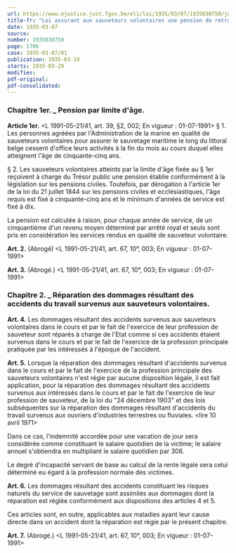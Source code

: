 ```yaml
---
url: https://www.ejustice.just.fgov.be/eli/loi/1935/03/07/1935030750/justel
title-fr: "Loi assurant aux sauveteurs volontaires une pension de retraite par limite d'âge et la réparation des dommages résultant des accidents du travail."
date: 1935-03-07
source:
number: 1935030750
page: 1706
case: 1935-03-07/01
publication: 1935-03-19
starts: 1935-03-29
modifies:
pdf-original:
pdf-consolidated:
---
```


### Chapitre 1er. _ Pension par limite d'âge.

**Article 1er.** <L 1991-05-21/41, art. 39, §2, 002;  En vigueur :  01-07-1991> § 1. Les personnes agréées par l'Administration de la marine en qualité de sauveteurs volontaires pour assurer le sauvetage maritime le long du littoral belge cessent d'office leurs activités à la fin du mois au cours duquel elles atteignent l'âge de cinquante-cinq ans.

§ 2. Les sauveteurs volontaires atteints par la limite d'âge fixée au § 1er reçoivent à charge du Trésor public une pension établie conformément à la législation sur les pensions civiles. Toutefois, par dérogation à l'article 1er de la loi du 21 juillet 1844 sur les pensions civiles et ecclésiastiques, l'âge requis est fixé à cinquante-cinq ans et le minimum d'années de service est fixé à dix.

La pension est calculée à raison, pour chaque année de service, de un cinquantième d'un revenu moyen déterminé par arrêté royal et seuls sont pris en considération les services rendus en qualité de sauveteur volontaire.

**Art. 2.** (Abrogé) <L 1991-05-21/41, art. 67, 10°, 003;  En vigueur :  01-07-1991>

**Art. 3.** (Abrogé.) <L 1991-05-21/41, art. 67, 10°, 003;  En vigueur :  01-07-1991>

### Chapitre 2. _ Réparation des dommages résultant des accidents du travail survenus aux sauveteurs volontaires.

**Art. 4.** Les dommages résultant des accidents survenus aux sauveteurs volontaires dans le cours et par le fait de l'exercice de leur profession de sauveteur sont réparés à charge de l'Etat comme si ces accidents étaient survenus dans le cours et par le fait de l'exercice de la profession principale pratiquée par les intéressés à l'époque de l'accident.

**Art. 5.** Lorsque la réparation des dommages résultant d'accidents survenus dans le cours et par le fait de l'exercice de la profession principale des sauveteurs volontaires n'est régie par aucune disposition légale, il est fait application, pour la réparation des dommages résultant des accidents survenus aux intéressés dans le cours et par le fait de l'exercice de leur profession de sauveteur, de la loi du "24 décembre 1903" et des lois subséquentes sur la réparation des dommages résultant d'accidents du travail survenus aux ouvriers d'industries terrestres ou fluviales. <lire 10 avril 1971>

Dans ce cas, l'indemnité accordée pour une vacation de jour sera considérée comme constituant le salaire quotidien de la victime; le salaire annuel s'obtiendra en multipliant le salaire quotidien par 306.

Le degré d'incapacité servant de base au calcul de la rente légale sera celui déterminé eu égard à la profession normale des victimes.

**Art. 6.** Les dommages résultant des accidents constituant les risques naturels du service de sauvetage sont assimilés aux dommages dont la réparation est réglée conformément aux dispositions des articles 4 et 5.

Ces articles sont, en outre, applicables aux maladies ayant leur cause directe dans un accident dont la réparation est régie par le présent chapitre.

**Art. 7.** (Abrogé.) <L 1991-05-21/41, art. 67, 10°, 003;  En vigueur :  01-07-1991>
